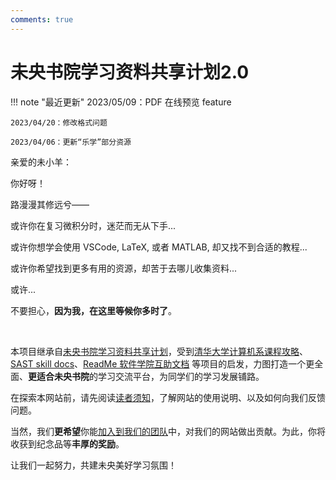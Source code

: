 ```yaml
---
comments: true
---
```


# 未央书院学习资料共享计划2.0

!!! note "最近更新"
    2023/05/09：PDF 在线预览 feature
    
    2023/04/20：修改格式问题
    
    2023/04/06：更新“乐学”部分资源


亲爱的未小羊：

你好呀！

路漫漫其修远兮——

或许你在复习微积分时，迷茫而无从下手...

或许你想学会使用 VSCode, LaTeX, 或者 MATLAB, 却又找不到合适的教程...

或许你希望找到更多有用的资源，却苦于去哪儿收集资料...

或许...

不要担心，**因为我，在这里等候你多时了**。

<br/>

本项目继承自[未央书院学习资料共享计划](https://cloud.tsinghua.edu.cn/d/56275401deeb4670a9d3/)，受到[清华大学计算机系课程攻略](https://github.com/PKUanonym/REKCARC-TSC-UHT)、[SAST skill docs](https://docs.net9.org/)、[ReadMe 软件学院互助文档](https://ssast-readme.github.io/) 等项目的启发，力图打造一个更全面、**更适合未央书院**的学习交流平台，为同学们的学习发展铺路。

在探索本网站前，请先阅读[读者须知](https://weyoung-learn.github.io/reader/)，了解网站的使用说明、以及如何向我们反馈问题。

当然，我们**更希望**你能[加入到我们的团队](https://weyoung-learn.github.io/author/)中，对我们的网站做出贡献。为此，你将收获到纪念品等**丰厚的奖励**。

让我们一起努力，共建未央美好学习氛围！
